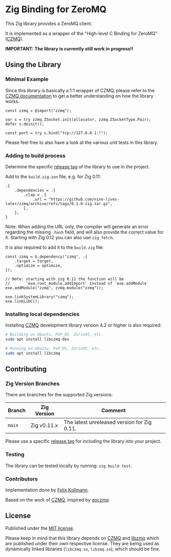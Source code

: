 # Zig Binding for ZeroMQ

This Zig library provides a ZeroMQ client.

It is implemented as a wrapper of the "High-level C Binding for ZeroMQ" ([CZMQ](http://czmq.zeromq.org)).

**IMPORTANT: The library is currently still work in progress!!**

## Using the Library

### Minimal Example

Since this library is basically a 1:1 wrapper of CZMQ, please refer to the [CZMQ documentation](http://czmq.zeromq.org) to get a better understanding on how the library works.

```zig
const zzmq = @import("zzmq");

var s = try zzmq.ZSocket.init(allocator, zzmq.ZSocketType.Pair);
defer s.deinit();

const port = try s.bind("tcp://127.0.0.1:!");
```

Please feel free to also have a look at the various unit tests in this library.

### Adding to build process

Determine the specific [release tag](https://github.com/nine-lives-later/zzmq/tags) of the library to use in the project.

Add to the `build.zig.zon` file, e.g. for Zig 0.11:

```zig
.{
    .dependencies = .{
        .clap = .{
            .url = "https://github.com/nine-lives-later/zzmq/archive/refs/tags/0.1.0-zig.tar.gz",
        },
    },
}
```

Note: When adding the URL only, the compiler will generate an error regarding the missing `.hash` field, and will also provide the correct value for it. Starting with Zig 0.12 you can also use `zig fetch`.

It is also required to add it to the `build.zig` file:

```zig
const zzmq = b.dependency("zzmq", .{
    .target = target,
    .optimize = optimize,
});

// Note: starting with zig 0.12 the function will be 
//       `exe.root_module.addImport` instead of `exe.addModule`
exe.addModule("zzmq", zzmq.module("zzmq"));

exe.linkSystemLibrary("czmq");
exe.linkLibC();
```

### Installing local dependencies

Installing [CZMQ](http://czmq.zeromq.org) development library version 4.2 or higher is also required:

```sh
# Building on Ubuntu, PoP_OS, ZorinOS, etc.
sudo apt install libczmq-dev

# Running on Ubuntu, PoP_OS, ZorinOS, etc.
sudo apt install libczmq
```

## Contributing

### Zig Version Branches

There are branches for the supported Zig versions:

| Branch | Zig Version   | Comment |
| --- |---------------| --- |
| `main` | Zig v0.11.x  | The latest unreleased version for Zig 0.11. |

Please use a specific [release tag](https://github.com/nine-lives-later/zzmq/tags) for including the library into your project.

### Testing

The library can be tested locally by running: `zig build test`.

### Contributors

Implementation done by [Felix Kollmann](https://github.com/fkollmann).

Based on the work of [CZMQ](http://czmq.zeromq.org), inspired by [goczmq](https://github.com/zeromq/goczmq).

## License

Published under the [MIT license](LICENSE).

Please keep in mind that this library depends on [CZMQ](http://czmq.zeromq.org) and [libzmq](https://github.com/zeromq/libzmq) which are published under their own respective license.
They are being used as dynamically linked libraries (`libczmq.so`, `libzmq.so`), which should be fine.
